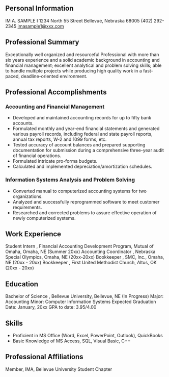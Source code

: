 ## Personal Information
IM A. SAMPLE I
1234 North 55 Street Bellevue, Nebraska 68005 (402) 292-2345
imasample1@xxx.com

## Professional Summary
Exceptionally well organized and resourceful Professional with more than six years experience and a solid academic background in accounting and financial management; excellent analytical and problem solving skills; able to handle multiple projects while producing high quality work in a fast-paced, deadline-oriented environment.

## Professional Accomplishments

### Accounting and Financial Management
- Developed and maintained accounting records for up to fifty bank accounts.
- Formulated monthly and year-end financial statements and generated various payroll records, including federal and state payroll reports, annual tax reports, W-2 and 1099 forms, etc.
- Tested accuracy of account balances and prepared supporting documentation for submission during a comprehensive three-year audit of financial operations.
- Formulated intricate pro-forma budgets.
- Calculated and implemented depreciation/amortization schedules.

### Information Systems Analysis and Problem Solving
- Converted manual to computerized accounting systems for two organizations.
- Analyzed and successfully reprogrammed software to meet customer requirements.
- Researched and corrected problems to assure effective operation of newly computerized systems.

## Work Experience
Student Intern , Financial Accounting Development Program, Mutual of Omaha, Omaha, NE (Summer 20xx)
Accounting Coordinator , Nebraska Special Olympics, Omaha, NE (20xx-20xx)
Bookkeeper , SMC, Inc., Omaha, NE (20xx - 20xx)
Bookkeeper , First United Methodist Church, Altus, OK (20xx - 20xx)

## Education
Bachelor of Science
, Bellevue University, Bellevue, NE (In Progress)
Major: Accounting
Minor: Computer Information Systems
Expected Graduation Date: January, 20xx
GPA to date: 3.95/4.00

## Skills
- Proficient in MS Office (Word, Excel, PowerPoint, Outlook), QuickBooks
- Basic Knowledge of MS Access, SQL, Visual Basic, C++

## Professional Affiliations
Member, IMA, Bellevue University Student Chapter